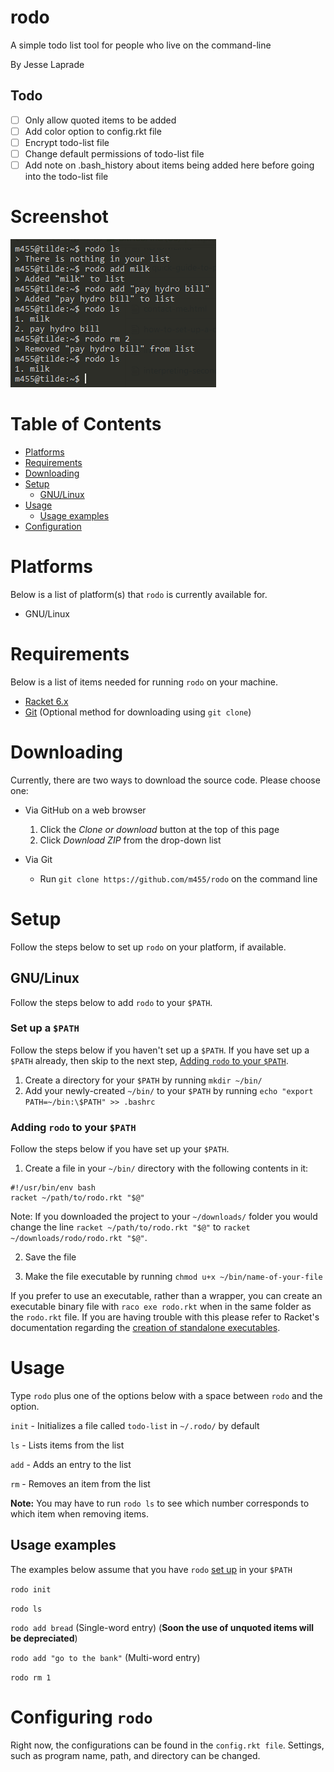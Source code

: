 # rodo

A simple todo list tool for people who live on the command-line

By Jesse Laprade

## Todo

- [ ] Only allow quoted items to be added
- [ ] Add color option to config.rkt file
- [ ] Encrypt todo-list file
- [ ] Change default permissions of todo-list file
- [ ] Add note on .bash_history about items being added here before going into the todo-list file

# Screenshot

![](screenshot.png)

# Table of Contents

* [Platforms](https://github.com/m455/rodo#platforms)
* [Requirements](https://github.com/m455/rodo#requirements)
* [Downloading](https://github.com/m455/rodo#downloading)
* [Setup](https://github.com/m455/rodo#setup)
    * [GNU/Linux](https://github.com/m455/rodo#gnulinux)
* [Usage](https://github.com/m455/rodo#usage)
    * [Usage examples](https://github.com/m455/rodo#usage-examples)
* [Configuration](https://github.com/m455/rodo#configuring-rodo)

# Platforms

Below is a list of platform(s) that `rodo` is currently available for.

* GNU/Linux

# Requirements

Below is a list of items needed for running `rodo` on your machine.

* [Racket 6.x](https://racket-lang.org/)
* [Git](https://git-scm.com/) (Optional method for downloading using `git clone`)

# Downloading

Currently, there are two ways to download the source code. Please choose one:

* Via GitHub on a web browser
    1. Click the *Clone or download* button at the top of this page
    2. Click *Download ZIP* from the drop-down list

* Via Git
    * Run `git clone https://github.com/m455/rodo` on the command line

# Setup

Follow the steps below to set up `rodo` on your platform, if available.

## GNU/Linux

Follow the steps below to add `rodo` to your `$PATH`.

### Set up a `$PATH`

Follow the steps below if you haven't set up a `$PATH`. If you have set up a `$PATH` already,
then skip to the next step, [Adding `rodo` to your `$PATH`](https://github.com/m455/rodo#adding-rodo-to-your-path).

1. Create a directory for your `$PATH` by running `mkdir ~/bin/`
2. Add your newly-created `~/bin/` to your `$PATH` by running `echo "export PATH=~/bin:\$PATH" >> .bashrc`

### Adding `rodo` to your `$PATH`

Follow the steps below if you have set up your `$PATH`.

1. Create a file in your `~/bin/` directory with the following contents in it:

```
#!/usr/bin/env bash
racket ~/path/to/rodo.rkt "$@"
```

Note: If you downloaded the project to your `~/downloads/` folder you would change the line
`racket ~/path/to/rodo.rkt "$@"` to `racket ~/downloads/rodo/rodo.rkt "$@"`.

2. Save the file

3. Make the file executable by running `chmod u+x ~/bin/name-of-your-file`

If you prefer to use an executable, rather than a wrapper,
you can create an executable binary file with `raco exe rodo.rkt` when in the same
folder as the `rodo.rkt` file. If you are having trouble with this please refer to Racket's documentation
regarding the [creation of standalone executables](https://docs.racket-lang.org/raco/exe.html).

# Usage

Type `rodo` plus one of the options below with a space
between `rodo` and the option.

`init` - Initializes a file called `todo-list` in `~/.rodo/` by default

`ls` - Lists items from the list

`add` - Adds an entry to the list

`rm` - Removes an item from the list

**Note:** You may have to run `rodo ls` to see which number corresponds to which item when removing items.

## Usage examples

The examples below assume that you have `rodo` [set up](https://github.com/m455/rodo#set-up-a-path) in your `$PATH`

`rodo init`

`rodo ls`

`rodo add bread` (Single-word entry) (**Soon the use of unquoted items will be depreciated**)

`rodo add "go to the bank"` (Multi-word entry)

`rodo rm 1`

# Configuring `rodo`

Right now, the configurations can be found in the `config.rkt file`. Settings, such as program name, path, and directory can be changed.

